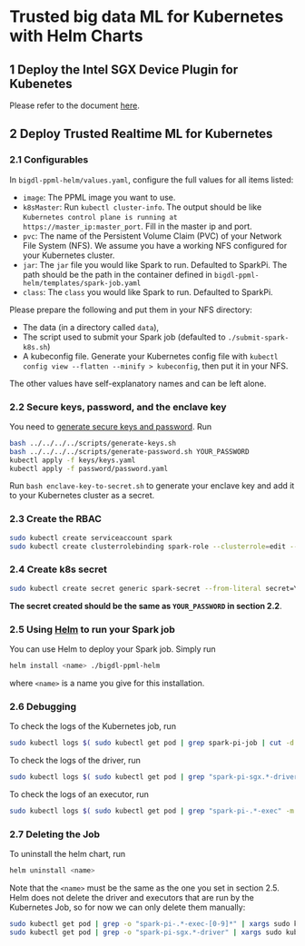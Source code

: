 # Trusted big data ML for Kubernetes with Helm Charts

## 1 Deploy the Intel SGX Device Plugin for Kubenetes

Please refer to the document [here][devicePluginK8sQuickStart].

## 2 Deploy Trusted Realtime ML for Kubernetes

### 2.1 Configurables

In `bigdl-ppml-helm/values.yaml`, configure the full values for all items listed: 
- `image`: The PPML image you want to use.
- `k8sMaster`: Run `kubectl cluster-info`. The output should be like `Kubernetes control plane is running at https://master_ip:master_port`. Fill in the master ip and port.
- `pvc`: The name of the Persistent Volume Claim (PVC) of your Network File System (NFS). We assume you have a working NFS configured for your Kubernetes cluster. 
- `jar`: The `jar` file you would like Spark to run. Defaulted to SparkPi. The path should be the path in the container defined in `bigdl-ppml-helm/templates/spark-job.yaml`
- `class`: The `class` you would like Spark to run. Defaulted to SparkPi.

Please prepare the following and put them in your NFS directory:
- The data (in a directory called `data`), 
- The script used to submit your Spark job (defaulted to `./submit-spark-k8s.sh`) 
- A kubeconfig file. Generate your Kubernetes config file with `kubectl config view --flatten --minify > kubeconfig`, then put it in your NFS.

The other values have self-explanatory names and can be left alone.

### 2.2 Secure keys, password, and the enclave key

You need to [generate secure keys and password][keysNpassword]. Run
``` bash
bash ../../../../scripts/generate-keys.sh
bash ../../../../scripts/generate-password.sh YOUR_PASSWORD
kubectl apply -f keys/keys.yaml
kubectl apply -f password/password.yaml
```

Run `bash enclave-key-to-secret.sh` to generate your enclave key and add it to your Kubernetes cluster as a secret.

### 2.3 Create the RBAC
```bash
sudo kubectl create serviceaccount spark
sudo kubectl create clusterrolebinding spark-role --clusterrole=edit --serviceaccount=default:spark --namespace=default
```

### 2.4 Create k8s secret 

``` bash
sudo kubectl create secret generic spark-secret --from-literal secret=YOUR_SECRET
```
**The secret created should be the same as `YOUR_PASSWORD` in section 2.2**. 

### 2.5 Using [Helm][helmsite] to run your Spark job

You can use Helm to deploy your Spark job. Simply run 
``` bash
helm install <name> ./bigdl-ppml-helm
```
where `<name>` is a name you give for this installation. 

### 2.6 Debugging

To check the logs of the Kubernetes job, run
``` bash
sudo kubectl logs $( sudo kubectl get pod | grep spark-pi-job | cut -d " " -f1 )
```

To check the logs of the driver, run
``` bash
sudo kubectl logs $( sudo kubectl get pod | grep "spark-pi-sgx.*-driver" -m 1 | cut -d " " -f1 )
```

To check the logs of an executor, run
``` bash 
sudo kubectl logs $( sudo kubectl get pod | grep "spark-pi-.*-exec" -m 1 | cut -d " " -f1 )
```

### 2.7 Deleting the Job

To uninstall the helm chart, run
``` bash
helm uninstall <name>
```

Note that the `<name>` must be the same as the one you set in section 2.5. Helm does not delete the driver and executors that are run by the Kubernetes Job, so for now we can only delete them manually: 
``` bash
sudo kubectl get pod | grep -o "spark-pi-.*-exec-[0-9]*" | xargs sudo kubectl delete pod
sudo kubectl get pod | grep -o "spark-pi-sgx.*-driver" | xargs sudo kubectl delete pod
```


[devicePluginK8sQuickStart]: https://bigdl.readthedocs.io/en/latest/doc/PPML/QuickStart/deploy_intel_sgx_device_plugin_for_kubernetes.html
[keysNpassword]: https://github.com/intel-analytics/BigDL/tree/main/ppml/trusted-big-data-ml/python/docker-graphene#2-prepare-data-key-and-password
[helmsite]: https://helm.sh/
